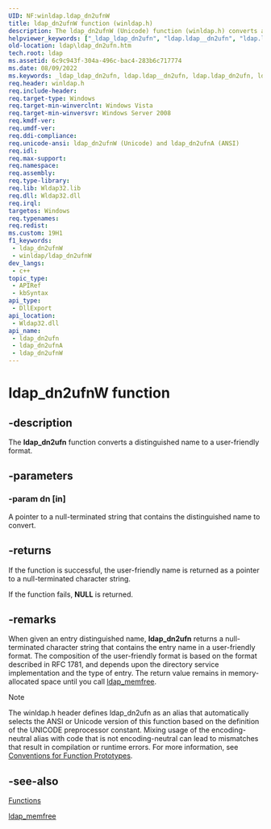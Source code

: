 ```yaml
---
UID: NF:winldap.ldap_dn2ufnW
title: ldap_dn2ufnW function (winldap.h)
description: The ldap_dn2ufnW (Unicode) function (winldap.h) converts a distinguished name to a user-friendly format. 
helpviewer_keywords: ["_ldap_ldap_dn2ufn", "ldap.ldap__dn2ufn", "ldap.ldap_dn2ufn", "ldap_dn2ufn", "ldap_dn2ufn function [LDAP]", "ldap_dn2ufnW", "winldap/ldap_dn2ufn", "winldap/ldap_dn2ufnW"]
old-location: ldap\ldap_dn2ufn.htm
tech.root: ldap
ms.assetid: 6c9c943f-304a-496c-bac4-283b6c717774
ms.date: 08/09/2022
ms.keywords: _ldap_ldap_dn2ufn, ldap.ldap__dn2ufn, ldap.ldap_dn2ufn, ldap_dn2ufn, ldap_dn2ufn function [LDAP], ldap_dn2ufnA, ldap_dn2ufnW, winldap/ldap_dn2ufn, winldap/ldap_dn2ufnA, winldap/ldap_dn2ufnW
req.header: winldap.h
req.include-header: 
req.target-type: Windows
req.target-min-winverclnt: Windows Vista
req.target-min-winversvr: Windows Server 2008
req.kmdf-ver: 
req.umdf-ver: 
req.ddi-compliance: 
req.unicode-ansi: ldap_dn2ufnW (Unicode) and ldap_dn2ufnA (ANSI)
req.idl: 
req.max-support: 
req.namespace: 
req.assembly: 
req.type-library: 
req.lib: Wldap32.lib
req.dll: Wldap32.dll
req.irql: 
targetos: Windows
req.typenames: 
req.redist: 
ms.custom: 19H1
f1_keywords:
 - ldap_dn2ufnW
 - winldap/ldap_dn2ufnW
dev_langs:
 - c++
topic_type:
 - APIRef
 - kbSyntax
api_type:
 - DllExport
api_location:
 - Wldap32.dll
api_name:
 - ldap_dn2ufn
 - ldap_dn2ufnA
 - ldap_dn2ufnW
---
```


# ldap_dn2ufnW function


## -description

The <b>ldap_dn2ufn</b> function converts a distinguished name to a user-friendly format.

## -parameters

### -param dn [in]

A pointer to a null-terminated string that contains the distinguished name to convert.

## -returns

If the function is successful, the user-friendly name is returned as a pointer to a null-terminated character string.

If the function fails, <b>NULL</b> is returned.

## -remarks

When given an entry distinguished name, <b>ldap_dn2ufn</b> returns a null-terminated character string that contains the entry name in a user-friendly format. The composition of the user-friendly format is based on the format described in RFC 1781, and depends upon the directory service implementation and the type of entry. The return value remains in memory-allocated space until you call 
<a href="/previous-versions/windows/desktop/api/winldap/nf-winldap-ldap_memfree">ldap_memfree</a>.





> [!NOTE]
> The winldap.h header defines ldap_dn2ufn as an alias that automatically selects the ANSI or Unicode version of this function based on the definition of the UNICODE preprocessor constant. Mixing usage of the encoding-neutral alias with code that is not encoding-neutral can lead to mismatches that result in compilation or runtime errors. For more information, see [Conventions for Function Prototypes](/windows/win32/intl/conventions-for-function-prototypes).

## -see-also

<a href="/previous-versions/windows/desktop/ldap/functions">Functions</a>



<a href="/previous-versions/windows/desktop/api/winldap/nf-winldap-ldap_memfree">ldap_memfree</a>
